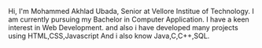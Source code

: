 Hi, I'm Mohammed Akhlad Ubada, Senior at Vellore Institue of Technology. I am currently pursuing my Bachelor in Computer Application. I have a keen interest in Web Development. and also i have developed many projects using HTML,CSS,Javascript 
And i also know Java,C,C++,SQL.
